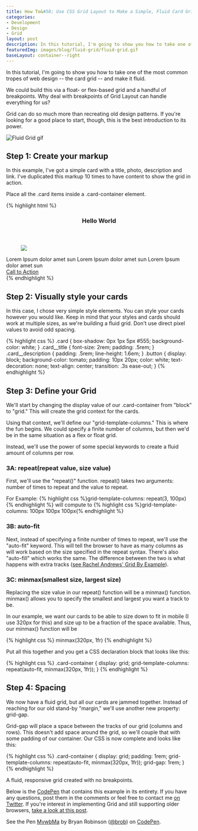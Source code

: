```yaml
---
title: How To&#58; Use CSS Grid Layout to Make a Simple, Fluid Card Grid
categories:
- Development
- Design
- Grid
layout: post
description: In this tutorial, I'm going to show you how to take one of the most common tropes of web design -- the card grid -- and make it fluid. 
featuredImg: images/blog/fluid-grid/fluid-grid.gif
baseLayout: container--right
---
```


In this tutorial, I'm going to show you how to take one of the most common tropes of web design -- the card grid -- and make it fluid. 

We could build this via a float- or flex-based grid and a handful of breakpoints. Why deal with breakpoints of Grid Layout can handle everything for us?

Grid can do so much more than recreating old design patterns. If you're looking for a good place to start, though, this is the best introduction to its power.

![Fluid Grid gif](/images/blog/fluid-grid/fluid-grid.gif)

## Step 1: Create your markup

In this example, I've got a simple card with a title, photo, description and link. I've duplicated this markup 10 times to have content to show the grid in action.

Place all the .card items inside a .card-container element.

{% highlight html %}
<section class="card-container">
    <article class="card">
        <header class="card__title">
            <h3>Hello World</h3>
        </header>
        <figure class="card__thumbnail">
            <img src="http://placekitten.com/700/287">
        </figure>
        <main class="card__description">
            Lorem Ipsum dolor amet sun Lorem Ipsum dolor amet sun Lorem Ipsum dolor amet sun
        </main>
        <a href="#" class="button">Call to Action</a>
    </article>
</section>
{% endhighlight %}

## Step 2: Visually style your cards

In this case, I chose very simple style elements. You can style your cards however you would like. Keep in mind that your styles and cards should work at multiple sizes, as we're building a fluid grid. Don't use direct pixel values to avoid odd spacing.

{% highlight css %}
.card {
    box-shadow: 0px 1px 5px #555;
    background-color: white;
}
.card__title {
    font-size: 2rem;
    padding: .5rem;
}
.card__description {
    padding: .5rem;
    line-height: 1.6em;
}
.button {
    display: block;
    background-color: tomato;
    padding: 10px 20px;
    color: white;
    text-decoration: none;
    text-align: center;
    transition: .3s ease-out;
}
{% endhighlight %}

## Step 3: Define your Grid

We'll start by changing the display value of our .card-container from "block" to "grid." This will create the grid context for the cards.

Using that context, we'll define our "grid-template-columns." This is where the fun begins. We could specify a finite number of columns, but then we'd be in the same situation as a flex or float grid.

Instead, we'll use the power of some special keywords to create a fluid amount of columns per row.

### 3A: repeat(repeat value, size value)

First, we'll use the "repeat()" function. repeat() takes two arguments: number of times to repeat and the value to repeat.

For Example:
{% highlight css %}grid-template-columns: repeat(3, 100px){% endhighlight %}
will compute to
{% highlight css %}grid-template-columns: 100px 100px 100px{% endhighlight %}

### 3B: auto-fit

Next, instead of specifying a finite number of times to repeat, we'll use the "auto-fit" keyword. This will tell the browser to have as many columns as will work based on the size specified in the repeat syntax. There's also "auto-fill" which works the same. The difference between the two is what happens with extra tracks ([see Rachel Andrews' Grid By Example](https://gridbyexample.com/examples/example37/)).

### 3C: minmax(smallest size, largest size)

Replacing the size value in our repeat() function will be a minmax() function. minmax() allows you to specify the smallest and largest you want a track to be.

In our example, we want our cards to be able to size down to fit in mobile (I use 320px for this) and size up to be a fraction of the space available. Thus, our minmax() function will be

{% highlight css %}
minmax(320px, 1fr)
{% endhighlight %}

Put all this together and you get a CSS declaration block that looks like this:

{% highlight css %}
.card-container {
    display: grid;
    grid-template-columns: repeat(auto-fit, minmax(320px, 1fr));
}
{% endhighlight %}

## Step 4: Spacing

We now have a fluid grid, but all our cards are jammed together. Instead of reaching for our old stand-by "margin," we'll use another new property: grid-gap.

Grid-gap will place a space between the tracks of our grid (columns and rows). This doesn't add space around the grid, so we'll couple that with some padding of our container. Our CSS is now complete and looks like this:

{% highlight css %}
.card-container {
    display: grid;
    padding: 1rem;
    grid-template-columns: repeat(auto-fit, minmax(320px, 1fr));
    grid-gap: 1rem;
}
{% endhighlight %}

A fluid, responsive grid created with no breakpoints.

Below is the [CodePen](https://codepen.io/brob/pen/MvwbMa?editors=1100) that contains this example in its entirety. If you have any questions, post them in the comments or feel free to contact me [on Twitter](http://twitter.com/brob/). If you're interest in implementing Grid and still supporting older browsers, [take a look at this post](/blog/2017/01/18/your-code-should-fall-forward/).

<p data-height="500" data-theme-id="26704" data-slug-hash="MvwbMa" data-default-tab="result" data-user="brob" data-embed-version="2" data-pen-title="MvwbMa" class="codepen">See the Pen <a href="https://codepen.io/brob/pen/MvwbMa/">MvwbMa</a> by Bryan Robinson (<a href="https://codepen.io/brob">@brob</a>) on <a href="https://codepen.io">CodePen</a>.</p>
<script async src="https://production-assets.codepen.io/assets/embed/ei.js"></script>

